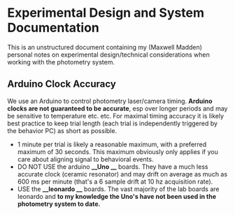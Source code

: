 # Experimental Design and System Documentation

This is an unstructured document containing my (Maxwell Madden) personal notes on experimental design/technical considerations when working with the photometry system.

## Arduino Clock Accuracy

We use an Arduino to control photometry laser/camera timing. **Arduino clocks are not guaranteed to be accurate**, esp over longer periods and may be sensitive to temperature etc. etc. For maximal timing accuracy it is likely best practice to keep trial length (each trial is independently triggered by the behavior PC) as short as possible.

- 1 minute per trial is likely a reasonable maximum, with a preferred maximum of 30 seconds. This maximum obviously only applies if you care about aligning signal to behavioral events.
- DO NOT USE the arduino **__Uno __** boards. They have a much less accurate clock (ceramic resonator) and may drift on average as much as 600 ms per minute (that's a 6 sample drift at 10 hz acquisition rate).
- USE the **__leonardo __** boards. The vast majority of the lab boards are leonardo and __to my knowledge the Uno's have not been used in the photometry system to date.__
